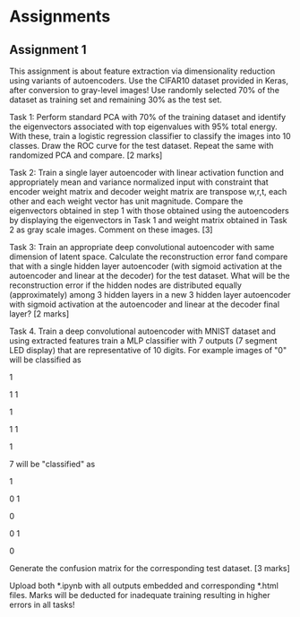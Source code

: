 # Assignments

## Assignment 1

This assignment is about feature extraction via dimensionality reduction using variants of autoencoders.  Use the CIFAR10 dataset provided in Keras, after conversion to gray-level images! Use randomly selected 70% of the dataset as training set and remaining 30% as the test set.

Task 1: Perform standard PCA with 70% of the training dataset and identify the eigenvectors associated with top eigenvalues with 95% total energy. With these, train a logistic regression classifier to classify the images into 10 classes. Draw the ROC curve for the test dataset. Repeat the same with randomized PCA and compare. [2 marks]

Task 2: Train a single layer autoencoder with linear activation function and appropriately mean and variance normalized input with constraint that encoder weight matrix and decoder weight matrix are transpose w,r,t, each other and each weight vector has unit magnitude. Compare the eigenvectors obtained in step 1 with those obtained using the autoencoders by displaying the eigenvectors in Task 1 and weight matrix obtained in Task 2 as gray scale images. Comment on these images. [3]

Task 3: Train an appropriate deep convolutional autoencoder with same dimension of latent space. Calculate the reconstruction error fand compare that with a single hidden layer autoencoder (with sigmoid activation at the autoencoder and linear at the decoder) for the test dataset. What will be the reconstruction error if the hidden nodes are distributed equally (approximately) among 3 hidden layers in a new 3 hidden layer autoencoder with sigmoid activation at the autoencoder and linear at the decoder final layer? [2 marks]

Task 4. Train a deep convolutional autoencoder with MNIST dataset and using extracted features train a MLP classifier with 7 outputs (7 segment LED display) that are representative of 10 digits. For example images of "0" will be classified as 

   1 

1    1

   1    

1     1

   1 

7 will be "classified" as

   1 

0    1

   0    

0    1

   0

Generate the confusion matrix for the corresponding test dataset. [3 marks]

Upload both *.ipynb with all outputs embedded and corresponding *.html files. Marks will be deducted for inadequate training resulting in higher errors in all tasks!
